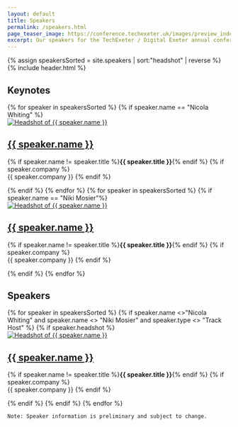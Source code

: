 ```yaml
---
layout: default
title: Speakers
permalink: /speakers.html
page_teaser_image: https://conference.techexeter.uk/images/preview_index.jpg
excerpt: Our speakers for the TechExeter / Digital Exeter annual conference on 9th-10th September 2020.
---
```


{% assign speakersSorted = site.speakers | sort:"headshot" | reverse %}
{% include header.html %}

<div id="main" class="wrapper style1">
<div class="container">


<div class="speakers">

  <h2>Keynotes</h2>
  <div class="grid-flex">
  {% for speaker in speakersSorted %}
    {% if speaker.name == "Nicola Whiting" %}
      <div class="speaker">
        <a href="{{ speaker.url }}"><img class="circle" src="{{speaker.headshot}}" alt="Headshot of {{ speaker.name }}"/></a>
        <h2><a href="{{ speaker.url }}">{{ speaker.name }}</a></h2>
        <p>{% if speaker.name != speaker.title %}<strong>{{ speaker.title }}</strong>{% endif %} {% if speaker.company %} <br/>  {{ speaker.company }} {% endif %}</p>
      </div>
    {% endif %}
  {% endfor %}
    {% for speaker in speakersSorted %}
    {% if speaker.name == "Niki Mosier"%}
      <div class="speaker">
        <a href="{{ speaker.url }}"><img class="circle" src="{{speaker.headshot}}" alt="Headshot of {{ speaker.name }}"/></a>
        <h2><a href="{{ speaker.url }}">{{ speaker.name }}</a></h2>
        <p>{% if speaker.name != speaker.title %}<strong>{{ speaker.title }}</strong>{% endif %} {% if speaker.company %} <br/>  {{ speaker.company }} {% endif %}</p>
      </div>
    {% endif %}
  {% endfor %}
    </div>

  <!--
  <h2>Online Hosts</h2>
  <div class="grid-flex">
  {% for speaker in speakersSorted %}
    {% if speaker.type == "Host" %}
      <div class="speaker">
        <a href="{{ speaker.url }}"><img class=" circle" src="{{speaker.headshot}}"/></a>
        <h2>{{ speaker.name }}</h2>
        <p><strong>{{ speaker.title }}</strong> {% if speaker.company %}  at {{ speaker.company }} {% endif %}</p>
      </div>
    {% endif %}
  {% endfor %}
  </div>
  -->

  <h2>Speakers</h2>
  <div class="grid-flex">
  {% for speaker in speakersSorted %}
  {% if speaker.name <>"Nicola Whiting" and speaker.name <> "Niki Mosier" and speaker.type <> "Track Host" %}
    {% if speaker.headshot %} 
    <div class="speaker">
        <a href="{{ speaker.url }}"><img class="circle" src="{{speaker.headshot}}" alt="Headshot of {{ speaker.name }}"/></a>
        <h2><a href="{{ speaker.url }}">{{ speaker.name }}</a></h2>
      <p>{% if speaker.name != speaker.title %}<strong>{{ speaker.title }}</strong>{% endif %} {% if speaker.company %}  <br/>  {{ speaker.company }} {% endif %}</p>
    </div>
    {% endif %}
    {% endif %}
  {% endfor %}
  </div>

</div>

<pre style="margin-top:1em"><code>Note: Speaker information is preliminary and subject to change.</code></pre>
<!--
<h2>Speaker topics by tag:</h2>
{% assign alldocs = site.documents  %}	
{% assign grouptag =  alldocs | map: 'tags' | join: ','  | split: ','  | group_by: tag %}
{%- for tag in grouptag -%}
<h3>{{- tag.name -}}</h3>
<ul>
{%- for document in alldocs -%}
  {%- if document.tags contains tag.name -%}
    <li><a href="{{ document.url | capitalize  }}">{{ document.talk-title }} with {{ document.name }}</a></li>
  {%- endif -%}
{%- endfor -%}
</ul>
{%- endfor -%}
-->
</div>
</div>
